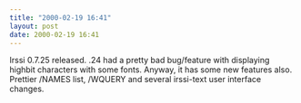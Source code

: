 ```yaml
---
title: "2000-02-19 16:41"
layout: post
date: 2000-02-19 16:41
---
```

Irssi 0.7.25 released. .24 had a pretty bad bug/feature with displaying
highbit characters with some fonts. Anyway, it has some new features
also. Prettier /NAMES list, /WQUERY and several irssi-text user
interface changes.

